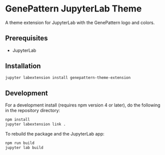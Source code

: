 # GenePattern JupyterLab Theme

A theme extension for JupyterLab with the GenePattern logo and colors.

## Prerequisites

* JupyterLab

## Installation

```bash
jupyter labextension install genepattern-theme-extension
```

## Development

For a development install (requires npm version 4 or later), do the following in the repository directory:

```bash
npm install
jupyter labextension link .
```

To rebuild the package and the JupyterLab app:

```bash
npm run build
jupyter lab build
```
